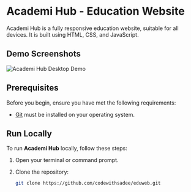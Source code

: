 # Academi Hub - Education Website

Academi Hub is a fully responsive education website, suitable for all devices. It is built using HTML, CSS, and JavaScript.

## Demo Screenshots

![Academi Hub Desktop Demo](./readme-images/desktop.png "Desktop Demo")

## Prerequisites

Before you begin, ensure you have met the following requirements:

- [Git](https://git-scm.com/downloads "Download Git") must be installed on your operating system.

## Run Locally

To run **Academi Hub** locally, follow these steps:

1. Open your terminal or command prompt.

2. Clone the repository:

   ```bash
   git clone https://github.com/codewithsadee/eduweb.git
